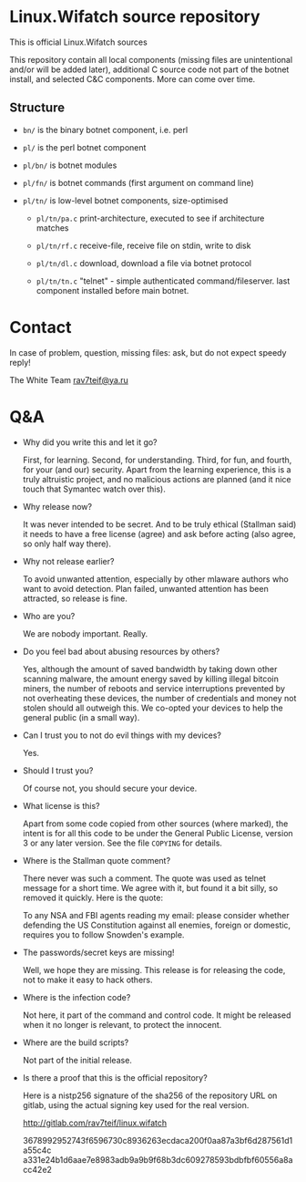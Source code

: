 # Linux.Wifatch source repository

This is official Linux.Wifatch sources

This repository contain all local components (missing files are
unintentional and/or will be added later), additional C source code not
part of the botnet install, and selected C&C components. More can come
over time.

## Structure

* `bn/` is the binary botnet component, i.e. perl

* `pl/` is the perl botnet component

* `pl/bn/` is botnet modules

* `pl/fn/` is botnet commands (first argument on command line)

* `pl/tn/` is low-level botnet components, size-optimised

   * `pl/tn/pa.c` print-architecture, executed to see if architecture matches

   * `pl/tn/rf.c` receive-file, receive file on stdin, write to disk

   * `pl/tn/dl.c` download, download a file via botnet protocol

   * `pl/tn/tn.c` "telnet" - simple authenticated command/fileserver. last
     component installed before main botnet.

# Contact

In case of problem, question, missing files: ask, but do not expect speedy
reply!

The White Team <rav7teif@ya.ru>

# Q&A

* Why did you write this and let it go?

  First, for learning. Second, for understanding. Third, for fun, and
  fourth, for your (and our) security. Apart from the learning experience,
  this is a truly altruistic project, and no malicious actions are planned
  (and it nice touch that Symantec watch over this).

* Why release now?

  It was never intended to be secret. And to be truly ethical (Stallman
  said) it needs to have a free license (agree) and ask before acting (also
  agree, so only half way there).

* Why not release earlier?

  To avoid unwanted attention, especially by other mlaware authors who want
  to avoid detection. Plan failed, unwanted attention has been attracted, so
  release is fine.

* Who are you?

  We are nobody important. Really.

* Do you feel bad about abusing resources by others?

  Yes, although the amount of saved bandwidth by taking down other
  scanning malware, the amount energy saved by killing illegal bitcoin
  miners, the number of reboots and service interruptions prevented by
  not overheating these devices, the number of credentials and money not
  stolen should all outweigh this. We co-opted your devices to help the
  general public (in a small way).

* Can I trust you to not do evil things with my devices?

  Yes.

* Should I trust you?

  Of course not, you should secure your device.

* What license is this?

  Apart from some code copied from other sources (where marked), the intent
  is for all this code to be under the General Public License, version 3 or
  any later version. See the file `COPYING` for details.

* Where is the Stallman quote comment?

  There never was such a comment. The quote was used as telnet message for
  a short time. We agree with it, but found it a bit silly, so removed it
  quickly. Here is the quote:

  To any NSA and FBI agents reading my email: please consider
  whether defending the US Constitution against all enemies,
  foreign or domestic, requires you to follow Snowden's example.

* The passwords/secret keys are missing!

  Well, we hope they are missing. This release is for releasing the code,
  not to make it easy to hack others.

* Where is the infection code?

  Not here, it part of the command and control code. It might be released
  when it no longer is relevant, to protect the innocent.

* Where are the build scripts?

  Not part of the initial release.

* Is there a proof that this is the official repository?

  Here is a nistp256 signature of the sha256 of the repository URL on
  gitlab, using the actual signing key used for the real version.

  http://gitlab.com/rav7teif/linux.wifatch

  3678992952743f6596730c8936263ecdaca200f0aa87a3bf6d287561d1a55c4c
  a331e24b1d6aae7e8983adb9a9b9f68b3dc609278593bdbfbf60556a8acc42e2


